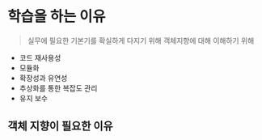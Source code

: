 # 학습을 하는 이유

> 실무에 필요한 기본기를 확실하게 다지기 위해
> 객체지향에 대해 이해하기 위해

- 코드 재사용성
- 모듈화
- 확장성과 유연성
- 추상화를 통한 복잡도 관리
- 유지 보수

## 객체 지향이 필요한 이유
